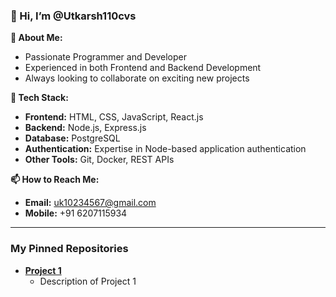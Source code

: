 ### 👋 Hi, I’m @Utkarsh110cvs

**👀 About Me:**
- Passionate Programmer and Developer
- Experienced in both Frontend and Backend Development
- Always looking to collaborate on exciting new projects

**🔧 Tech Stack:**
- **Frontend:** HTML, CSS, JavaScript, React.js
- **Backend:** Node.js, Express.js
- **Database:** PostgreSQL
- **Authentication:** Expertise in Node-based application authentication
- **Other Tools:** Git, Docker, REST APIs

**📫 How to Reach Me:**
- **Email:** uk10234567@gmail.com
- **Mobile:** +91 6207115934

---

### My Pinned Repositories

- [**Project 1**](link-to-repo)
  - Description of Project 1
